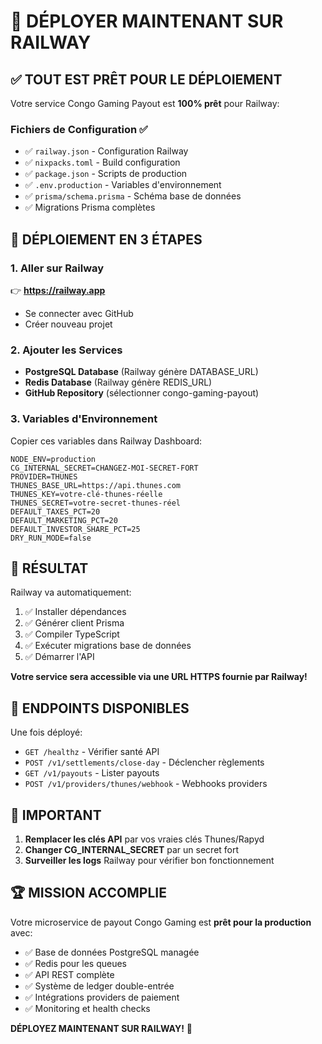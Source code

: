 # 🚀 DÉPLOYER MAINTENANT SUR RAILWAY

## ✅ TOUT EST PRÊT POUR LE DÉPLOIEMENT

Votre service Congo Gaming Payout est **100% prêt** pour Railway:

### Fichiers de Configuration ✅
- ✅ `railway.json` - Configuration Railway
- ✅ `nixpacks.toml` - Build configuration  
- ✅ `package.json` - Scripts de production
- ✅ `.env.production` - Variables d'environnement
- ✅ `prisma/schema.prisma` - Schéma base de données
- ✅ Migrations Prisma complètes

## 🎯 DÉPLOIEMENT EN 3 ÉTAPES

### 1. Aller sur Railway
👉 **https://railway.app**
- Se connecter avec GitHub
- Créer nouveau projet

### 2. Ajouter les Services
- **PostgreSQL Database** (Railway génère DATABASE_URL)
- **Redis Database** (Railway génère REDIS_URL)  
- **GitHub Repository** (sélectionner congo-gaming-payout)

### 3. Variables d'Environnement
Copier ces variables dans Railway Dashboard:

```env
NODE_ENV=production
CG_INTERNAL_SECRET=CHANGEZ-MOI-SECRET-FORT
PROVIDER=THUNES
THUNES_BASE_URL=https://api.thunes.com
THUNES_KEY=votre-clé-thunes-réelle
THUNES_SECRET=votre-secret-thunes-réel
DEFAULT_TAXES_PCT=20
DEFAULT_MARKETING_PCT=20
DEFAULT_INVESTOR_SHARE_PCT=25
DRY_RUN_MODE=false
```

## 🎉 RÉSULTAT

Railway va automatiquement:
1. ✅ Installer dépendances
2. ✅ Générer client Prisma  
3. ✅ Compiler TypeScript
4. ✅ Exécuter migrations base de données
5. ✅ Démarrer l'API

**Votre service sera accessible via une URL HTTPS fournie par Railway!**

## 🔗 ENDPOINTS DISPONIBLES

Une fois déployé:
- `GET /healthz` - Vérifier santé API
- `POST /v1/settlements/close-day` - Déclencher règlements
- `GET /v1/payouts` - Lister payouts
- `POST /v1/providers/thunes/webhook` - Webhooks providers

## 🚨 IMPORTANT

1. **Remplacer les clés API** par vos vraies clés Thunes/Rapyd
2. **Changer CG_INTERNAL_SECRET** par un secret fort
3. **Surveiller les logs** Railway pour vérifier bon fonctionnement

## 🏆 MISSION ACCOMPLIE

Votre microservice de payout Congo Gaming est **prêt pour la production** avec:
- ✅ Base de données PostgreSQL managée
- ✅ Redis pour les queues
- ✅ API REST complète
- ✅ Système de ledger double-entrée
- ✅ Intégrations providers de paiement
- ✅ Monitoring et health checks

**DÉPLOYEZ MAINTENANT SUR RAILWAY!** 🚀

